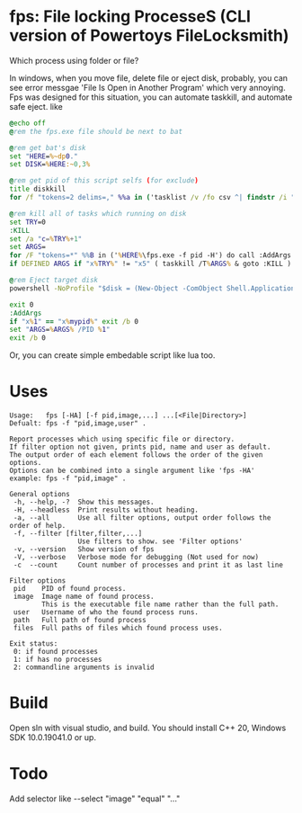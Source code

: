 # fps: File locking ProcesseS (CLI version of Powertoys FileLocksmith)
Which process using folder or file?

In windows, when you move file, delete file or eject disk, probably, you can see error messgae 'File Is Open in Another Program' which very annoying.
Fps was designed for this situation, you can automate taskkill, and automate safe eject. like

```bat
@echo off
@rem the fps.exe file should be next to bat

@rem get bat's disk
set "HERE=%~dp0."
set DISK=%HERE:~0,3%

@rem get pid of this script selfs (for exclude)
title diskkill
for /f "tokens=2 delims=," %%a in ('tasklist /v /fo csv ^| findstr /i "diskkill"') do set "mypid=%%~a"

@rem kill all of tasks which running on disk
set TRY=0
:KILL
set /a "c=%TRY%+1"
set ARGS=
for /F "tokens=*" %%B in ('%HERE%\fps.exe -f pid -H') do call :AddArgs %%B
if DEFINED ARGS if "x%TRY%" != "x5" ( taskkill /T%ARGS% & goto :KILL )

@rem Eject target disk
powershell -NoProfile "$disk = (New-Object -ComObject Shell.Application).Namespace(17).ParseName('%DISK%'); $disk.InvokeVerb('Eject'); do { Sleep 1 } until ($disk.Type.Equals('Removable Disk') )"

exit 0
:AddArgs
if "x%1" == "x%mypid%" exit /b 0
set "ARGS=%ARGS% /PID %1"
exit /b 0
```

Or, you can create simple embedable script like lua too.

# Uses

```
Usage:   fps [-HA] [-f pid,image,...] ...[<File|Directory>]
Defualt: fps -f "pid,image,user" .

Report processes which using specific file or directory.
If filter option not given, prints pid, name and user as default.
The output order of each element follows the order of the given options.
Options can be combined into a single argument like 'fps -HA'
example: fps -f "pid,image" .

General options
 -h, --help, -?  Show this messages.
 -H, --headless  Print results without heading.
 -a, --all       Use all filter options, output order follows the order of help.
 -f, --filter [filter,filter,...]
                 Use filters to show. see 'Filter options'
 -v, --version   Show version of fps
 -V, --verbose   Verbose mode for debugging (Not used for now)
 -c  --count     Count number of processes and print it as last line

Filter options
 pid    PID of found process.
 image  Image name of found process.
        This is the executable file name rather than the full path.
 user   Username of who the found process runs.
 path   Full path of found process
 files  Full paths of files which found process uses.

Exit status:
 0: if found processes
 1: if has no processes
 2: commandline arguments is invalid
```

# Build

Open sln with visual studio, and build. You should install C++ 20, Windows SDK 10.0.19041.0 or up.

# Todo

Add selector like --select "image" "equal" "..."
